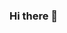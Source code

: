 ### Hi there 👋

<!--
**JulioBarrancosJR/JulioBarrancosJR** is a ✨ _special_ ✨ repository because its `README.md` (this file) appears on your GitHub profile.

- 🌱 I’m currently learning en una pagina web llamada  futured
- 👯 I’m looking to collaborate on ...
- 🤔 I’m looking for help with ...
- 💬 Ask me about ...
- 📫 How to reach me: ...
- 😄 Pronouns: ...
- ⚡ Fun fact: ...
-->
